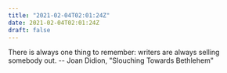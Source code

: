 ```yaml
---
title: "2021-02-04T02:01:24Z"
date: 2021-02-04T02:01:24Z
draft: false
---
```


There is always one thing to remember: writers are always selling somebody out.
		-- Joan Didion, "Slouching Towards Bethlehem"
